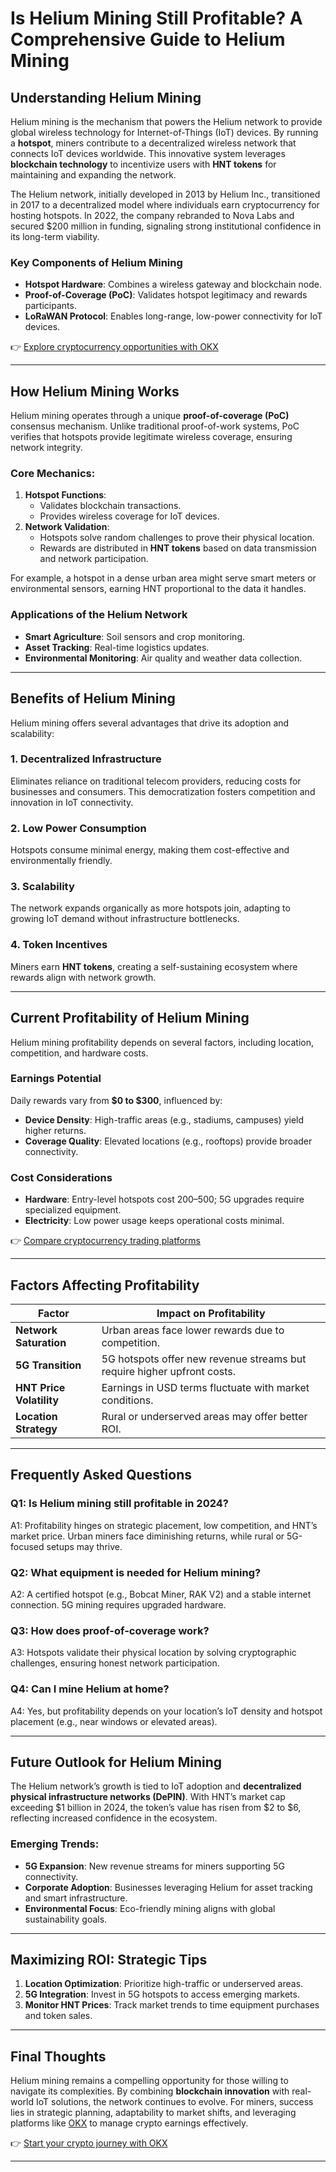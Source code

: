 # Is Helium Mining Still Profitable? A Comprehensive Guide to Helium Mining

## Understanding Helium Mining  

Helium mining is the mechanism that powers the Helium network to provide global wireless technology for Internet-of-Things (IoT) devices. By running a **hotspot**, miners contribute to a decentralized wireless network that connects IoT devices worldwide. This innovative system leverages **blockchain technology** to incentivize users with **HNT tokens** for maintaining and expanding the network.  

The Helium network, initially developed in 2013 by Helium Inc., transitioned in 2017 to a decentralized model where individuals earn cryptocurrency for hosting hotspots. In 2022, the company rebranded to Nova Labs and secured $200 million in funding, signaling strong institutional confidence in its long-term viability.  

### Key Components of Helium Mining  
- **Hotspot Hardware**: Combines a wireless gateway and blockchain node.  
- **Proof-of-Coverage (PoC)**: Validates hotspot legitimacy and rewards participants.  
- **LoRaWAN Protocol**: Enables long-range, low-power connectivity for IoT devices.  

👉 [Explore cryptocurrency opportunities with OKX](https://bit.ly/okx-bonus)  

---

## How Helium Mining Works  

Helium mining operates through a unique **proof-of-coverage (PoC)** consensus mechanism. Unlike traditional proof-of-work systems, PoC verifies that hotspots provide legitimate wireless coverage, ensuring network integrity.  

### Core Mechanics:  
1. **Hotspot Functions**:  
   - Validates blockchain transactions.  
   - Provides wireless coverage for IoT devices.  
2. **Network Validation**:  
   - Hotspots solve random challenges to prove their physical location.  
   - Rewards are distributed in **HNT tokens** based on data transmission and network participation.  

For example, a hotspot in a dense urban area might serve smart meters or environmental sensors, earning HNT proportional to the data it handles.  

### Applications of the Helium Network  
- **Smart Agriculture**: Soil sensors and crop monitoring.  
- **Asset Tracking**: Real-time logistics updates.  
- **Environmental Monitoring**: Air quality and weather data collection.  

---

## Benefits of Helium Mining  

Helium mining offers several advantages that drive its adoption and scalability:  

### 1. **Decentralized Infrastructure**  
Eliminates reliance on traditional telecom providers, reducing costs for businesses and consumers. This democratization fosters competition and innovation in IoT connectivity.  

### 2. **Low Power Consumption**  
Hotspots consume minimal energy, making them cost-effective and environmentally friendly.  

### 3. **Scalability**  
The network expands organically as more hotspots join, adapting to growing IoT demand without infrastructure bottlenecks.  

### 4. **Token Incentives**  
Miners earn **HNT tokens**, creating a self-sustaining ecosystem where rewards align with network growth.  

---

## Current Profitability of Helium Mining  

Helium mining profitability depends on several factors, including location, competition, and hardware costs.  

### Earnings Potential  
Daily rewards vary from **$0 to $300**, influenced by:  
- **Device Density**: High-traffic areas (e.g., stadiums, campuses) yield higher returns.  
- **Coverage Quality**: Elevated locations (e.g., rooftops) provide broader connectivity.  

### Cost Considerations  
- **Hardware**: Entry-level hotspots cost $200–$500; 5G upgrades require specialized equipment.  
- **Electricity**: Low power usage keeps operational costs minimal.  

👉 [Compare cryptocurrency trading platforms](https://bit.ly/okx-bonus)  

---

## Factors Affecting Profitability  

| Factor                | Impact on Profitability |  
|-----------------------|-------------------------|  
| **Network Saturation** | Urban areas face lower rewards due to competition. |  
| **5G Transition**      | 5G hotspots offer new revenue streams but require higher upfront costs. |  
| **HNT Price Volatility** | Earnings in USD terms fluctuate with market conditions. |  
| **Location Strategy**  | Rural or underserved areas may offer better ROI. |  

---

## Frequently Asked Questions  

### Q1: Is Helium mining still profitable in 2024?  
A1: Profitability hinges on strategic placement, low competition, and HNT’s market price. Urban miners face diminishing returns, while rural or 5G-focused setups may thrive.  

### Q2: What equipment is needed for Helium mining?  
A2: A certified hotspot (e.g., Bobcat Miner, RAK V2) and a stable internet connection. 5G mining requires upgraded hardware.  

### Q3: How does proof-of-coverage work?  
A3: Hotspots validate their physical location by solving cryptographic challenges, ensuring honest network participation.  

### Q4: Can I mine Helium at home?  
A4: Yes, but profitability depends on your location’s IoT density and hotspot placement (e.g., near windows or elevated areas).  

---

## Future Outlook for Helium Mining  

The Helium network’s growth is tied to IoT adoption and **decentralized physical infrastructure networks (DePIN)**. With HNT’s market cap exceeding $1 billion in 2024, the token’s value has risen from $2 to $6, reflecting increased confidence in the ecosystem.  

### Emerging Trends:  
- **5G Expansion**: New revenue streams for miners supporting 5G connectivity.  
- **Corporate Adoption**: Businesses leveraging Helium for asset tracking and smart infrastructure.  
- **Environmental Focus**: Eco-friendly mining aligns with global sustainability goals.  

---

## Maximizing ROI: Strategic Tips  

1. **Location Optimization**: Prioritize high-traffic or underserved areas.  
2. **5G Integration**: Invest in 5G hotspots to access emerging markets.  
3. **Monitor HNT Prices**: Track market trends to time equipment purchases and token sales.  

---

## Final Thoughts  

Helium mining remains a compelling opportunity for those willing to navigate its complexities. By combining **blockchain innovation** with real-world IoT solutions, the network continues to evolve. For miners, success lies in strategic planning, adaptability to market shifts, and leveraging platforms like [OKX](https://bit.ly/okx-bonus) to manage crypto earnings effectively.  

👉 [Start your crypto journey with OKX](https://bit.ly/okx-bonus)  

--- 
